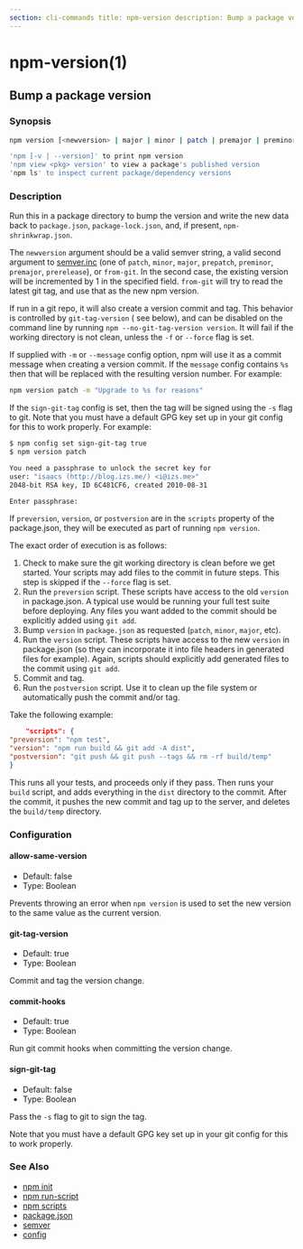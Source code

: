 ```yaml
---
section: cli-commands title: npm-version description: Bump a package version
---
```


# npm-version(1)

## Bump a package version

### Synopsis

```bash
npm version [<newversion> | major | minor | patch | premajor | preminor | prepatch | prerelease [--preid=<prerelease-id>] | from-git]

'npm [-v | --version]' to print npm version
'npm view <pkg> version' to view a package's published version
'npm ls' to inspect current package/dependency versions
```

### Description

Run this in a package directory to bump the version and write the new data back to `package.json`, `package-lock.json`,
and, if present, `npm-shrinkwrap.json`.

The `newversion` argument should be a valid semver string, a valid second argument
to [semver.inc](https://github.com/npm/node-semver#functions) (one of `patch`, `minor`, `major`,
`prepatch`, `preminor`, `premajor`, `prerelease`), or `from-git`. In the second case, the existing version will be
incremented by 1 in the specified field.
`from-git` will try to read the latest git tag, and use that as the new npm version.

If run in a git repo, it will also create a version commit and tag. This behavior is controlled by `git-tag-version` (
see below), and can be disabled on the command line by running `npm --no-git-tag-version version`. It will fail if the
working directory is not clean, unless the `-f` or
`--force` flag is set.

If supplied with `-m` or `--message` config option, npm will use it as a commit message when creating a version commit.
If the
`message` config contains `%s` then that will be replaced with the resulting version number. For example:

```bash
npm version patch -m "Upgrade to %s for reasons"
```

If the `sign-git-tag` config is set, then the tag will be signed using the `-s` flag to git. Note that you must have a
default GPG key set up in your git config for this to work properly. For example:

```bash
$ npm config set sign-git-tag true
$ npm version patch

You need a passphrase to unlock the secret key for
user: "isaacs (http://blog.izs.me/) <i@izs.me>"
2048-bit RSA key, ID 6C481CF6, created 2010-08-31

Enter passphrase:
```

If `preversion`, `version`, or `postversion` are in the `scripts` property of the package.json, they will be executed as
part of running `npm version`.

The exact order of execution is as follows:

1. Check to make sure the git working directory is clean before we get started. Your scripts may add files to the commit
   in future steps. This step is skipped if the `--force` flag is set.
2. Run the `preversion` script. These scripts have access to the old `version` in package.json. A typical use would be
   running your full test suite before deploying. Any files you want added to the commit should be explicitly added
   using `git add`.
3. Bump `version` in `package.json` as requested (`patch`, `minor`, `major`, etc).
4. Run the `version` script. These scripts have access to the new `version` in package.json
   (so they can incorporate it into file headers in generated files for example). Again, scripts should explicitly add
   generated files to the commit using `git add`.
5. Commit and tag.
6. Run the `postversion` script. Use it to clean up the file system or automatically push the commit and/or tag.

Take the following example:

```json
    "scripts": {
"preversion": "npm test",
"version": "npm run build && git add -A dist",
"postversion": "git push && git push --tags && rm -rf build/temp"
}
```

This runs all your tests, and proceeds only if they pass. Then runs your `build` script, and adds everything in
the `dist` directory to the commit. After the commit, it pushes the new commit and tag up to the server, and deletes
the `build/temp` directory.

### Configuration

#### allow-same-version

* Default: false
* Type: Boolean

Prevents throwing an error when `npm version` is used to set the new version to the same value as the current version.

#### git-tag-version

* Default: true
* Type: Boolean

Commit and tag the version change.

#### commit-hooks

* Default: true
* Type: Boolean

Run git commit hooks when committing the version change.

#### sign-git-tag

* Default: false
* Type: Boolean

Pass the `-s` flag to git to sign the tag.

Note that you must have a default GPG key set up in your git config for this to work properly.

### See Also

* [npm init](/cli-commands/npm-init)
* [npm run-script](/cli-commands/npm-run-script)
* [npm scripts](/using-npm/scripts)
* [package.json](/configuring-npm/package-json)
* [semver](/using-npm/semver)
* [config](/using-npm/config)
